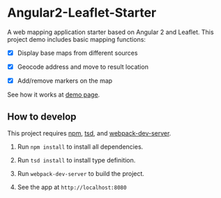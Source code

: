 # Angular2-Leaflet-Starter

A web mapping application starter based on Angular 2 and Leaflet. This project demo includes basic mapping functions:

- [x] Display base maps from different sources

- [x] Geocode address and move to result location

- [x] Add/remove markers on the map

See how it works at [demo page](http://haoliangyu.github.io/angular2-leaflet-starter/).

## How to develop

This project requires [npm](https://www.npmjs.com/), [tsd](http://definitelytyped.org/tsd/), and [webpack-dev-server](https://webpack.github.io/).

1. Run ```npm install``` to install all dependencies.

2. Run ```tsd install``` to install type definition.

3. Run ```webpack-dev-server``` to build the project.

5. See the app at ```http://localhost:8080```
